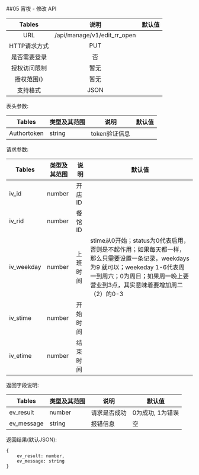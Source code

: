 ##05 宵夜 - 修改 API


|  Tables  |             说明              | 默认值  |
| :------: | :-------------------------: | :--: |
|   URL    | /api/manage/v1/edit_rr_open |      |
| HTTP请求方式 |             PUT             |      |
|  是否需要登录  |              否              |      |
|  授权访问限制  |             暂无              |      |
|  授权范围()  |             暂无              |      |
|   支持格式   |            JSON             |      |


表头参数:

| Tables      | 类型及其范围 | 说明        | 默认值  |
| ----------- | ------ | --------- | ---- |
| Authortoken | string | token验证信息 |      |

请求参数:


| Tables     | 类型及其范围 | 说明   | 默认值                                      |
| ---------- | ------ | ---- | ---------------------------------------- |
| iv_id      | number | 开店ID |                                          |
| iv_rid     | number | 餐馆ID |                                          |
| iv_weekday | number | 上班时间 | stime从0开始；status为0代表启用，否则是不起作用；如果每天都一样，那么只需要设置一条记录，weekdays 为9 就可以；weekeday 1-6代表周一到周六；0为周日；如果周一晚上要营业到3点，其实意味着要增加周二（2）的0-3 |
| iv_stime   | number | 开始时间 |                                          |
| iv_etime   | number | 结束时间 |                                          |


返回字段说明:

| Tables     | 类型及其范围 | 说明     | 默认值        |
| ---------- | ------ | ------ | ---------- |
| ev_result  | number | 请求是否成功 | 0为成功, 1为错误 |
| ev_message | string | 报错信息   | 空          |

返回结果(默认JSON):
```
{
    ev_result: number,
    ev_message: string
}
```